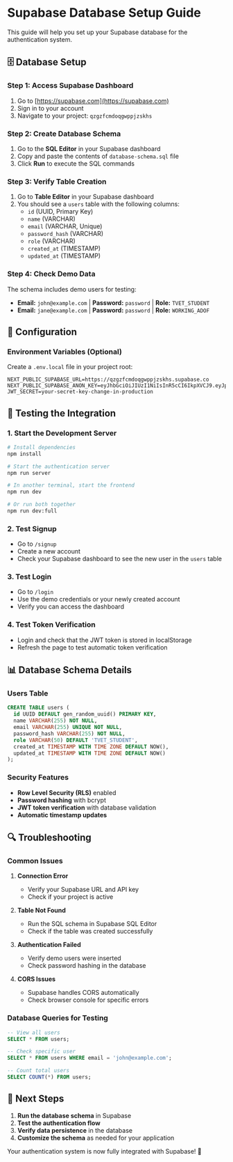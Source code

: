 # Supabase Database Setup Guide

This guide will help you set up your Supabase database for the authentication system.

## 🗄️ Database Setup

### Step 1: Access Supabase Dashboard
1. Go to [https://supabase.com](https://supabase.com)
2. Sign in to your account
3. Navigate to your project: `qzgzfcmdoqgwppjzskhs`

### Step 2: Create Database Schema
1. Go to the **SQL Editor** in your Supabase dashboard
2. Copy and paste the contents of `database-schema.sql` file
3. Click **Run** to execute the SQL commands

### Step 3: Verify Table Creation
1. Go to **Table Editor** in your Supabase dashboard
2. You should see a `users` table with the following columns:
   - `id` (UUID, Primary Key)
   - `name` (VARCHAR)
   - `email` (VARCHAR, Unique)
   - `password_hash` (VARCHAR)
   - `role` (VARCHAR)
   - `created_at` (TIMESTAMP)
   - `updated_at` (TIMESTAMP)

### Step 4: Check Demo Data
The schema includes demo users for testing:
- **Email:** `john@example.com` | **Password:** `password` | **Role:** `TVET_STUDENT`
- **Email:** `jane@example.com` | **Password:** `password` | **Role:** `WORKING_ADOF`

## 🔧 Configuration

### Environment Variables (Optional)
Create a `.env.local` file in your project root:

```env
NEXT_PUBLIC_SUPABASE_URL=https://qzgzfcmdoqgwppjzskhs.supabase.co
NEXT_PUBLIC_SUPABASE_ANON_KEY=eyJhbGciOiJIUzI1NiIsInR5cCI6IkpXVCJ9.eyJpc3MiOiJzdXBhYmFzZSIsInJlZiI6InF6Z3pmY21kb3Fnd3Bwanpza2hzIiwicm9sZSI6ImFub24iLCJpYXQiOjE3NTc2MjI5MzEsImV4cCI6MjA3MzE5ODkzMX0.fvKyWPWPtjhXilG72RpBW0xAaGC8OMwAUTDP_v_cMYU
JWT_SECRET=your-secret-key-change-in-production
```

## 🚀 Testing the Integration

### 1. Start the Development Server
```bash
# Install dependencies
npm install

# Start the authentication server
npm run server

# In another terminal, start the frontend
npm run dev

# Or run both together
npm run dev:full
```

### 2. Test Signup
- Go to `/signup`
- Create a new account
- Check your Supabase dashboard to see the new user in the `users` table

### 3. Test Login
- Go to `/login`
- Use the demo credentials or your newly created account
- Verify you can access the dashboard

### 4. Test Token Verification
- Login and check that the JWT token is stored in localStorage
- Refresh the page to test automatic token verification

## 📊 Database Schema Details

### Users Table
```sql
CREATE TABLE users (
  id UUID DEFAULT gen_random_uuid() PRIMARY KEY,
  name VARCHAR(255) NOT NULL,
  email VARCHAR(255) UNIQUE NOT NULL,
  password_hash VARCHAR(255) NOT NULL,
  role VARCHAR(50) DEFAULT 'TVET_STUDENT',
  created_at TIMESTAMP WITH TIME ZONE DEFAULT NOW(),
  updated_at TIMESTAMP WITH TIME ZONE DEFAULT NOW()
);
```

### Security Features
- **Row Level Security (RLS)** enabled
- **Password hashing** with bcrypt
- **JWT token verification** with database validation
- **Automatic timestamp updates**

## 🔍 Troubleshooting

### Common Issues

1. **Connection Error**
   - Verify your Supabase URL and API key
   - Check if your project is active

2. **Table Not Found**
   - Run the SQL schema in Supabase SQL Editor
   - Check if the table was created successfully

3. **Authentication Failed**
   - Verify demo users were inserted
   - Check password hashing in the database

4. **CORS Issues**
   - Supabase handles CORS automatically
   - Check browser console for specific errors

### Database Queries for Testing

```sql
-- View all users
SELECT * FROM users;

-- Check specific user
SELECT * FROM users WHERE email = 'john@example.com';

-- Count total users
SELECT COUNT(*) FROM users;
```

## 🎯 Next Steps

1. **Run the database schema** in Supabase
2. **Test the authentication flow**
3. **Verify data persistence** in the database
4. **Customize the schema** as needed for your application

Your authentication system is now fully integrated with Supabase! 🎉
